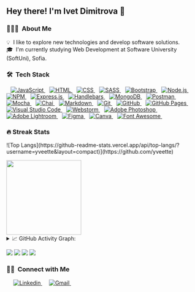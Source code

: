 ## Hey there! I'm Ivet Dimitrova 👋

### 👨🏻‍💻 &nbsp;About Me

💡 &nbsp;I like to explore new technologies and develop software solutions.\
🎓 &nbsp;I'm currently studying Web Development at Software University (SoftUni), Sofia.


### 🛠 &nbsp;Tech Stack

<p align="left"> 
  &ensp;
  <a href="https://developer.mozilla.org/en-US/docs/Web/JavaScript" target="_blank"> 
     <img alt="JavaScript" src="https://img.shields.io/badge/JavaScript%20-%23F7DF1E.svg?logo=javascript&logoColor=black">
   </a>
  &ensp;
  <a href="https://www.w3.org/html" target="_blank"> 
   <img alt="HTML" src="https://img.shields.io/badge/HTML5%20-%23E34F26.svg?logo=html5&logoColor=white">
  </a>   
  &ensp;
  <a href="https://www.w3schools.com/css" target="_blank">
    <img alt="CSS" src="https://img.shields.io/badge/CSS%20-%231572B6.svg?logo=css3&logoColor=white">
  </a>
  &ensp;
  <a href="https://sass-lang.com">
    <img alt="SASS" src="https://img.shields.io/badge/Sass-hotpink.svg?logo=SASS&logoColor=white">
  </a>
  &ensp;
  <a href="https://getbootstrap.com">
    <img alt="Bootstrap" src="https://img.shields.io/badge/Bootstrap-7952B3.svg?logo=bootstrap&logoColor=white">
  </a>
  &ensp;
  <a href="https://nodejs.org/en/about">
      <img alt="Node.js" src="https://img.shields.io/badge/Node.js-43853D.svg?logo=node.js&logoColor=white">
  </a>
  &ensp;
   <a href="https://www.npmjs.com" target="_blank"> 
    <img alt="NPM" src="https://img.shields.io/badge/npm-CB3837?logo=npm&logoColor=white">
  </a>
  &ensp;
  <a href="https://expressjs.com">
    <img alt="Express.js" src="https://img.shields.io/badge/Express.js-404d59.svg?logo=express&logoColor=white">
  </a>
  &ensp;
  <a href="https://handlebarsjs.com">
    <img alt="Handlebars" src="https://img.shields.io/badge/Handlebars.js-FE7A16?&logo=handlebarsdotjs&logoColor=black">
  </a>
  &ensp;
  <a href="https://www.mongodb.com">
    <img alt="MongoDB" src ="https://img.shields.io/badge/MongoDB-4ea94b.svg?logo=mongodb&logoColor=white">
  </a>
  &ensp;
  <a href="https://www.postman.com">
    <img alt="Postman" src="https://img.shields.io/badge/Postman-FF6C37?logo=postman&logoColor=white">
  </a>
  &ensp;
  <a href="https://mochajs.org" target="_blank"> 
    <img alt="Mocha" src="https://img.shields.io/badge/Mocha-8D6748?logo=Mocha&logoColor=white">
  </a>
  &ensp;
    <a href="https://www.chaijs.com" target="_blank"> 
    <img alt="Chai" src="https://img.shields.io/badge/chai-A30701?logo=chai&logoColor=white">
  </a>
  &ensp;
  <a href="https://daringfireball.net/projects/markdown">
    <img alt="Markdown" src="https://img.shields.io/badge/Markdown-000000.svg?logo=markdown&logoColor=white">
  </a>
  &ensp;
    <a href="https://git-scm.com">
      <img alt="Git" src="https://img.shields.io/badge/Git%20-%23F05033.svg?logo=git&logoColor=white">
    </a>
  &ensp;
    <a href="https://github.com">
      <img alt="GitHub" src="https://img.shields.io/badge/GitHub%20-%23A03522.svg?logo=github&logoColor=white">
    </a>
  &ensp;
  <a href="https://pages.github.com">
    <img alt="GitHub Pages" src="https://img.shields.io/badge/GitHub%20Pages-327FC7.svg?logo=github&logoColor=white">
  </a>
  &ensp;
  <a href="https://code.visualstudio.com">
    <img alt="Visual Studio Code" src="https://img.shields.io/badge/Visual%20Studio%20Code-0078d7.svg?logo=visual-studio-code&logoColor=white">
  </a>
  &ensp;
  <a href="https://www.jetbrains.com/webstorm">
    <img alt="Webstorm" src="https://img.shields.io/badge/WebStorm-000000?logo=WebStorm&logoColor=white">
  </a>
  &ensp;
  <a href="https://www.adobe.com/in/products/photoshop.html" target="_blank"> 
    <img alt="Adobe Photoshop" src="https://img.shields.io/badge/Adobe%20Photoshop-2070AA?style=flat&logo=Adobe%20Photoshop&logoColor=white">
  </a>
  &ensp; 
  <a href="https://lightroom.adobe.com" target="_blank"> 
    <img alt="Adobe Lightroom" src="https://img.shields.io/badge/Adobe%20Lightroom-31A8FF?&logo=Adobe%20Lightroom&logoColor=white">
  </a>
  &ensp;
  <a href="https://www.figma.com" target="_blank"> 
    <img alt="Figma" src="https://img.shields.io/badge/Figma-F24E1E?&logo=figma&logoColor=white">
  </a>
  &ensp;
  <a href="https://www.canva.com" target="_blank"> 
    <img alt="Canva" src="https://img.shields.io/badge/Canva-%2300C4CC.svg?&logo=Canva&logoColor=white">
  </a>
  &ensp;
  <a href="https://fontawesome.com" target="_blank"> 
    <img alt="Font Awesome" src="https://img.shields.io/badge/Font_Awesome-339AF0?logo=fontawesome&logoColor=white">
  </a>
  &ensp;
</p>

### 🔥 Streak Stats
<p>
  ![Top Langs](https://github-readme-stats.vercel.app/api/top-langs/?username=yveette&layout=compact)](https://github.com/yveette)
</p>


<a href="https://github.com/yveette">
  <img height="195px" src="https://github-readme-stats-eight-theta.vercel.app/api/top-langs/?username=yveette&layout=compact&langs_count=8&theme=nord&hide_border=true">
</a>




<details> 
  <summary> 📈 GitHub Activity Graph: </summary>
  ![GitHub Activity Graph](https://activity-graph.herokuapp.com/graph?username=yveette&theme=nord&hide_border=true)
</details> 
 
 
  ![](https://github-profile-summary-cards.vercel.app/api/cards/repos-per-language?username=yveette&theme=solarized_dark)
  ![](https://github-profile-summary-cards.vercel.app/api/cards/productive-time?username=yveette&theme=solarized_dark)
  ![](https://github-profile-summary-cards.vercel.app/api/cards/profile-details?username=yveette&theme=solarized_dark)
  ![](https://github-readme-stats.vercel.app/api/top-langs/?username=yveette&theme=nord)
### 🤝🏻 &nbsp;Connect with Me

<p align="left"> 
  &emsp;
  <a href="https://www.linkedin.com/in/ivet-d-0535a31b5/" target="_blank"> 
     <img alt="Linkedin" src="https://img.shields.io/badge/LinkedIn-0077B5?style=for-the-badge&logo=linkedin&logoColor=white">
   </a>
  &emsp;
  <a href="https://mail.google.com/mail/u/?authuser=dimitrova.v.ivet@gmail.com" target="_blank"> 
     <img alt="Gmail" src="https://img.shields.io/badge/Gmail-D14836?style=for-the-badge&logo=gmail&logoColor=white">
   </a>
  &emsp;
</p>
